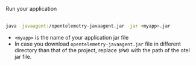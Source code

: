 Run your application<br></br>

```bash
java -javaagent:/opentelemetry-javaagent.jar -jar <myapp>.jar
```

- `<myapp>` is the name of your application jar file
- In case you download `opentelemetry-javaagent.jar` file in different directory than that of the project, replace `$PWD` with the path of the otel jar file.
